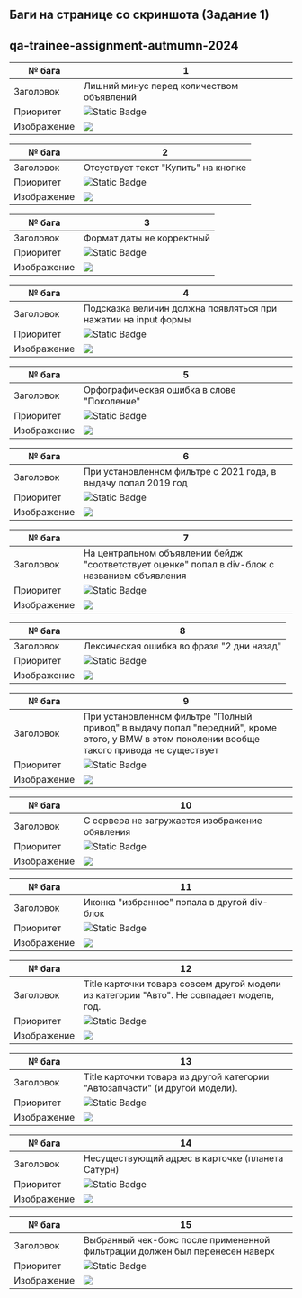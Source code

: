 ## Баги на странице со скриншота (Задание 1)
## qa-trainee-assignment-autmumn-2024 


|№ бага| 1                                                       |
|-|---------------------------------------------------------|
|Заголовок| Лишний минус перед количеством объявлений               |
|Приоритет| ![Static Badge](https://img.shields.io/badge/low-green) |
|Изображение| ![](task_1_images/bug_1.png)                            |


|№ бага| 2                                                           |
|-|-------------------------------------------------------------|
|Заголовок| Отсуствует текст "Купить" на кнопке                         |
|Приоритет| ![Static Badge](https://img.shields.io/badge/medium-yellow) |
|Изображение| ![](task_1_images/bug_2.png)                                |

|№ бага|3|
|-|--------|
|Заголовок|Формат даты не корректный|
|Приоритет|![Static Badge](https://img.shields.io/badge/low-green)|
|Изображение|![](task_1_images/bug_3.png)|

|№ бага|4|
|-|--------|
|Заголовок|Подсказка величин должна появляться при нажатии на input формы|
|Приоритет|![Static Badge](https://img.shields.io/badge/low-green)|
|Изображение|![](task_1_images/bug_4.png)|

|№ бага|5|
|-|--------|
|Заголовок|Орфографическая ошибка в слове "Поколение"|
|Приоритет|![Static Badge](https://img.shields.io/badge/low-green)|
|Изображение|![](task_1_images/bug_5.png)|

|№ бага| 6                                                              |
|-|----------------------------------------------------------------|
|Заголовок| При установленном фильтре с 2021 года, в выдачу попал 2019 год |
|Приоритет| ![Static Badge](https://img.shields.io/badge/high-red)         |
|Изображение| ![](task_1_images/bug_6.png)                                   |

|№ бага|7|
|-|--------|
|Заголовок|На центральном объявлении бейдж "соответствует оценке" попал в div-блок с названием объявления|
|Приоритет|![Static Badge](https://img.shields.io/badge/high-red)  |
|Изображение|![](task_1_images/bug_7.png)|

|№ бага|8|
|-|--------|
|Заголовок|Лексическая ошибка во фразе "2 дни назад"|
|Приоритет|![Static Badge](https://img.shields.io/badge/low-green)|
|Изображение|![](task_1_images/bug_8.png)|

|№ бага|9|
|-|--------|
|Заголовок|При установленном фильтре "Полный привод" в выдачу попал "передний", кроме этого, у BMW в этом поколении вообще такого привода не существует|
|Приоритет|![Static Badge](https://img.shields.io/badge/medium-yellow)|
|Изображение|![](task_1_images/bug_9.png)|

|№ бага|10|
|-|--------|
|Заголовок|С сервера не загружается изображение обявления|
|Приоритет|![Static Badge](https://img.shields.io/badge/high-red)  |
|Изображение|![](task_1_images/bug_10.png)|

|№ бага|11|
|-|--------|
|Заголовок|Иконка "избранное" попала в другой div-блок|
|Приоритет|![Static Badge](https://img.shields.io/badge/medium-yellow)|
|Изображение|![](task_1_images/bug_11.png)|

|№ бага|12|
|-|--------|
|Заголовок|Title карточки товара совсем другой модели из категории "Авто". Не совпадает модель, год.|
|Приоритет|![Static Badge](https://img.shields.io/badge/medium-yellow)|
|Изображение|![](task_1_images/bug_12.png)|

|№ бага|13|
|-|--------|
|Заголовок|Title карточки товара из другой категории "Автозапчасти" (и другой модели).|
|Приоритет|![Static Badge](https://img.shields.io/badge/medium-yellow)|
|Изображение|![](task_1_images/bug_13.png)|

|№ бага|14|
|-|--------|
|Заголовок|Несуществующий адрес в карточке (планета Сатурн)|
|Приоритет|![Static Badge](https://img.shields.io/badge/medium-yellow)|
|Изображение|![](task_1_images/bug_14.png)|

|№ бага| 15                                                                          |
|-|-----------------------------------------------------------------------------|
|Заголовок| Выбранный чек-бокс после примененной фильтрации должен был перенесен наверх |
|Приоритет| ![Static Badge](https://img.shields.io/badge/low-green)                     |
|Изображение| ![](task_1_images/bug_15.png)                                               |